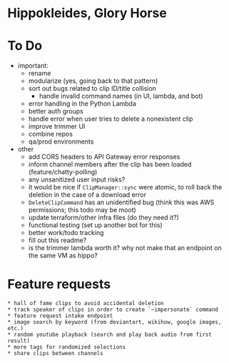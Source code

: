 # Hippokleides, Glory Horse

# To Do
* important:
    * rename
    * modularize (yes, going back to that pattern)
    * sort out bugs related to clip ID/title collision
      * handle invalid command names (in UI, lambda, and bot)
    * error handling in the Python Lambda
    * better auth groups
    * handle error when user tries to delete a nonexistent clip
    * improve trimmer UI
    * combine repos
    * qa/prod environments
* other
    * add CORS headers to API Gateway error responses
    * inform channel members after the clip has been loaded (feature/chatty-polling)
    * any unsanitized user input risks?
    * it would be nice if `ClipManager::sync` were atomic, to roll back the deletion in the case of a download error
    * `DeleteClipCommand` has an unidentified bug (think this was AWS permissions; this todo may be moot)
    * update terraform/other infra files (do they need it?)
    * functional testing (set up another bot for this)
    * better work/todo tracking
    * fill out this readme?
    * is the trimmer lambda worth it? why not make that an endpoint on the same VM as hippo?

# Feature requests
    * hall of fame clips to avoid accidental deletion
    * track speaker of clips in order to create `~impersonate` command
    * feature request intake endpoint
    * image search by keyword (from deviantart, wikihow, google images, etc.)
    * random youtube playback (search and play back audio from first result)
    * more tags for randomized selections
    * share clips between channels
